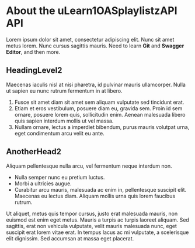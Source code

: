 # About the uLearn1OASplaylistzAPI API

Lorem ipsum dolor sit amet, consectetur adipiscing elit. Nunc sit amet metus lorem. Nunc cursus sagittis mauris. Need to learn **Git** and **Swagger Editor**, and then more. 

## HeadingLevel2

Maecenas iaculis nisl at nisi pharetra, id pulvinar mauris ullamcorper. Nulla ut sapien eu nunc rutrum fermentum in at libero. 
1. Fusce sit amet diam sit amet sem aliquam vulputate sed tincidunt erat. 
2. Etiam et eros vestibulum, posuere diam eu, gravida sem. 
   Proin id sem ornare, posuere lorem quis, sollicitudin enim. Aenean malesuada libero quis sapien interdum mollis ut vel massa. 
3. Nullam ornare, lectus a imperdiet bibendum, purus mauris volutpat urna, eget condimentum arcu velit eu ante.

## AnotherHead2

Aliquam pellentesque nulla arcu, vel fermentum neque interdum non. 
-  Nulla semper nunc eu pretium luctus. 
-  Morbi a ultricies augue. 
- Curabitur arcu mauris, malesuada ac enim in, pellentesque suscipit elit. Maecenas eu lectus diam. Aliquam mollis urna quis lorem faucibus rutrum. 

Ut aliquet, metus quis tempor cursus, justo erat malesuada mauris, non euismod est enim eget metus. Mauris a turpis ac turpis laoreet aliquam. Sed sagittis, erat non vehicula vulputate, velit mauris malesuada nunc, eget suscipit erat lorem vitae erat. In tempus lacus ac mi vulputate, a scelerisque elit dignissim. Sed accumsan at massa eget placerat.